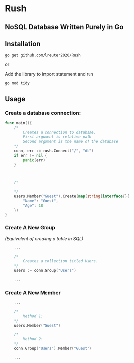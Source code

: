 # Rush
## NoSQL Database Written Purely in Go

## Installation
```bash
go get github.com/lreuter2020/Rush
```
or 

Add the library to import statement and run
```bash
go mod tidy
```

## Usage
### Create a database connection:
```go
func main(){
    /* 
        Creates a connection to database.
        First argument is relative path
        Second argument is the name of the database
    */
    conn, err := rush.Connect("/", "db")
    if err != nil {
        panic(err)
    }

    

    /*
    
    */
    users.Member("Guest").Create(map[string]interface{}{
        "Name": "Guest",
        "Age": 18
    })
}
```

### Create A New Group
_(Equivalent of creating a table in SQL)_
```go
    ...
    
    /*
        Creates a collection titled Users.
    */
    users := conn.Group("Users")
    
    ...
```

### Create A New Member
```go
    ...

    /*
        Method 1:
    */
    users.Member("Guest")

    /*
        Method 2:
    */
    conn.Group("Users").Member("Guest")

    ...
```